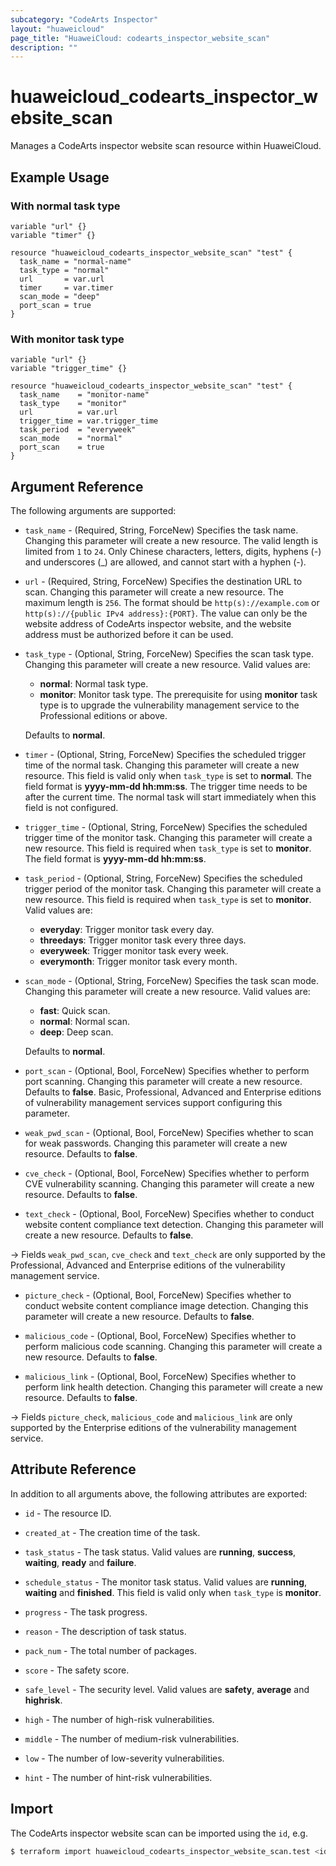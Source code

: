 ```yaml
---
subcategory: "CodeArts Inspector"
layout: "huaweicloud"
page_title: "HuaweiCloud: codearts_inspector_website_scan"
description: ""
---
```


# huaweicloud_codearts_inspector_website_scan

Manages a CodeArts inspector website scan resource within HuaweiCloud.

## Example Usage

### With normal task type

```hcl
variable "url" {}
variable "timer" {}

resource "huaweicloud_codearts_inspector_website_scan" "test" {
  task_name = "normal-name"
  task_type = "normal"
  url       = var.url
  timer     = var.timer
  scan_mode = "deep"
  port_scan = true
}
```

### With monitor task type

```hcl
variable "url" {}
variable "trigger_time" {}

resource "huaweicloud_codearts_inspector_website_scan" "test" {
  task_name    = "monitor-name"
  task_type    = "monitor"
  url          = var.url
  trigger_time = var.trigger_time
  task_period  = "everyweek"
  scan_mode    = "normal"
  port_scan    = true
}
```

## Argument Reference

The following arguments are supported:

* `task_name` - (Required, String, ForceNew) Specifies the task name. Changing this parameter will create a new resource.
  The valid length is limited from `1` to `24`. Only Chinese characters, letters, digits, hyphens (-) and underscores (_)
  are allowed, and cannot start with a hyphen (-).

* `url` - (Required, String, ForceNew) Specifies the destination URL to scan. Changing this parameter will create a new
  resource. The maximum length is `256`. The format should be `http(s)://example.com` or
  `http(s)://{public IPv4 address}:{PORT}`. The value can only be the website address of CodeArts inspector website,
  and the website address must be authorized before it can be used.

* `task_type` - (Optional, String, ForceNew) Specifies the scan task type. Changing this parameter will create a new
  resource. Valid values are:
  + **normal**: Normal task type.
  + **monitor**: Monitor task type. The prerequisite for using **monitor** task type is to upgrade the vulnerability
  management service to the Professional editions or above.

  Defaults to **normal**.

* `timer` - (Optional, String, ForceNew) Specifies the scheduled trigger time of the normal task. Changing this parameter
  will create a new resource. This field is valid only when `task_type` is set to **normal**. The field format is
  **yyyy-mm-dd hh:mm:ss**. The trigger time needs to be after the current time. The normal task will start immediately
  when this field is not configured.

* `trigger_time` - (Optional, String, ForceNew) Specifies the scheduled trigger time of the monitor task. Changing this
  parameter will create a new resource. This field is required when `task_type` is set to **monitor**. The field format
  is **yyyy-mm-dd hh:mm:ss**.

* `task_period` - (Optional, String, ForceNew) Specifies the scheduled trigger period of the monitor task. Changing this
  parameter will create a new resource. This field is required when `task_type` is set to **monitor**. Valid values are:
  + **everyday**: Trigger monitor task every day.
  + **threedays**: Trigger monitor task every three days.
  + **everyweek**: Trigger monitor task every week.
  + **everymonth**: Trigger monitor task every month.

* `scan_mode` - (Optional, String, ForceNew) Specifies the task scan mode. Changing this parameter will create a new
  resource. Valid values are:
  + **fast**: Quick scan.
  + **normal**: Normal scan.
  + **deep**: Deep scan.
  
  Defaults to **normal**.

* `port_scan` - (Optional, Bool, ForceNew) Specifies whether to perform port scanning. Changing this parameter will
  create a new resource. Defaults to **false**. Basic, Professional, Advanced and Enterprise editions of vulnerability
  management services support configuring this parameter.

* `weak_pwd_scan` - (Optional, Bool, ForceNew) Specifies whether to scan for weak passwords. Changing this parameter will
  create a new resource. Defaults to **false**.

* `cve_check` - (Optional, Bool, ForceNew) Specifies whether to perform CVE vulnerability scanning. Changing this parameter
  will create a new resource. Defaults to **false**.

* `text_check` - (Optional, Bool, ForceNew) Specifies whether to conduct website content compliance text detection.
  Changing this parameter will create a new resource. Defaults to **false**.

-> Fields `weak_pwd_scan`, `cve_check` and `text_check` are only supported by the Professional, Advanced and Enterprise
editions of the vulnerability management service.

* `picture_check` - (Optional, Bool, ForceNew) Specifies whether to conduct website content compliance image detection.
  Changing this parameter will create a new resource. Defaults to **false**.

* `malicious_code` - (Optional, Bool, ForceNew) Specifies whether to perform malicious code scanning.
  Changing this parameter will create a new resource. Defaults to **false**.

* `malicious_link` - (Optional, Bool, ForceNew) Specifies whether to perform link health detection.
  Changing this parameter will create a new resource. Defaults to **false**.

-> Fields `picture_check`, `malicious_code` and `malicious_link` are only supported by the Enterprise editions of the
vulnerability management service.

## Attribute Reference

In addition to all arguments above, the following attributes are exported:

* `id` - The resource ID.

* `created_at` - The creation time of the task.

* `task_status` - The task status. Valid values are **running**, **success**, **waiting**, **ready** and **failure**.

* `schedule_status` - The monitor task status. Valid values are **running**, **waiting** and **finished**. This field is
  valid only when `task_type` is **monitor**.

* `progress` - The task progress.

* `reason` - The description of task status.

* `pack_num` - The total number of packages.

* `score` - The safety score.

* `safe_level` - The security level. Valid values are **safety**, **average** and **highrisk**.

* `high` - The number of high-risk vulnerabilities.

* `middle` - The number of medium-risk vulnerabilities.

* `low` - The number of low-severity vulnerabilities.

* `hint` - The number of hint-risk vulnerabilities.

## Import

The CodeArts inspector website scan can be imported using the `id`, e.g.

```bash
$ terraform import huaweicloud_codearts_inspector_website_scan.test <id>
```
